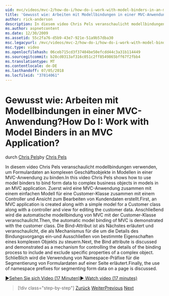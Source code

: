 ```yaml
---
uid: mvc/videos/mvc-2/how-do-i/how-do-i-work-with-model-binders-in-an-mvc-application
title: 'Gewusst wie: Arbeiten mit Modellbindungen in einer MVC-Anwendung? | Microsoft-Dokumentation'
author: rick-anderson
description: In diesem video Chris Pels veranschaulicht modellbindungen verwenden, um Formulardaten an komplexen Geschäftsobjekte in Modellen in einer MVC-Anwendung zu binden. Zuerst eine MVC-Application...
ms.author: aspnetcontent
ms.date: 12/30/2009
ms.assetid: 55c2fa76-d5b9-43e7-921e-51a9b57dba30
msc.legacyurl: /mvc/videos/mvc-2/how-do-i/how-do-i-work-with-model-binders-in-an-mvc-application
msc.type: video
ms.openlocfilehash: 06ceb715cd3f37404be50efcdd44c3a31b114449
ms.sourcegitcommit: b28cd0313af316c051c2ff8549865bff67f2fbb4
ms.translationtype: MT
ms.contentlocale: de-DE
ms.lasthandoff: 07/05/2018
ms.locfileid: "37814061"
---
```

<a name="how-do-i-work-with-model-binders-in-an-mvc-application"></a><span data-ttu-id="a22f7-105">Gewusst wie: Arbeiten mit Modellbindungen in einer MVC-Anwendung?</span><span class="sxs-lookup"><span data-stu-id="a22f7-105">How Do I: Work with Model Binders in an MVC Application?</span></span>
====================
<span data-ttu-id="a22f7-106">durch [Chris Pels](https://twitter.com/chrispels)</span><span class="sxs-lookup"><span data-stu-id="a22f7-106">by [Chris Pels](https://twitter.com/chrispels)</span></span>

<span data-ttu-id="a22f7-107">In diesem video Chris Pels veranschaulicht modellbindungen verwenden, um Formulardaten an komplexen Geschäftsobjekte in Modellen in einer MVC-Anwendung zu binden.</span><span class="sxs-lookup"><span data-stu-id="a22f7-107">In this video Chris Pels shows how to use model binders to bind form data to complex business objects in models in an MVC application.</span></span> <span data-ttu-id="a22f7-108">Zuerst wird eine MVC-Anwendung zusammen mit einem einfachen Modell für eine Customer-Klasse zusammen mit einem Controller und Ansicht zum Bearbeiten von Kundendaten erstellt.</span><span class="sxs-lookup"><span data-stu-id="a22f7-108">First, an MVC application is created along with a simple model for a Customer class along with a controller and view for editing the customer data.</span></span> <span data-ttu-id="a22f7-109">Anschließend wird die automatische modellbindung von MVC mit der Customer-Klasse veranschaulicht.</span><span class="sxs-lookup"><span data-stu-id="a22f7-109">Then, the automatic model binding of MVC is demonstrated with the customer class.</span></span> <span data-ttu-id="a22f7-110">Die Bind-Attribut ist als Nächstes erläutert und veranschaulicht, die als Mechanismus für die um die Details des Bindungsvorgangs ein-und Ausschließen von bestimmte Eigenschaften eines komplexen Objekts zu steuern.</span><span class="sxs-lookup"><span data-stu-id="a22f7-110">Next, the Bind attribute is discussed and demonstrated as a mechanism for controlling the details of the binding process to include and exclude specific properties of a complex object.</span></span> <span data-ttu-id="a22f7-111">Schließlich wird die Verwendung von Namespace-Präfixe für die Segmentierung von Formulardaten auf einer Seite erläutert.</span><span class="sxs-lookup"><span data-stu-id="a22f7-111">Finally, the use of namespace prefixes for segmenting form data on a page is discussed.</span></span>

[<span data-ttu-id="a22f7-112">&#9654;Sehen Sie sich Video (17 Minuten)</span><span class="sxs-lookup"><span data-stu-id="a22f7-112">&#9654; Watch video (17 minutes)</span></span>](https://channel9.msdn.com/Blogs/ASP-NET-Site-Videos/how-do-i-work-with-model-binders-in-an-mvc-application)

> [!div class="step-by-step"]
> <span data-ttu-id="a22f7-113">[Zurück](how-do-i-create-a-custom-html-helper-for-an-mvc-application.md)
> [Weiter](how-do-i-use-httpverbs-attributes-in-an-mvc-application.md)</span><span class="sxs-lookup"><span data-stu-id="a22f7-113">[Previous](how-do-i-create-a-custom-html-helper-for-an-mvc-application.md)
[Next](how-do-i-use-httpverbs-attributes-in-an-mvc-application.md)</span></span>
